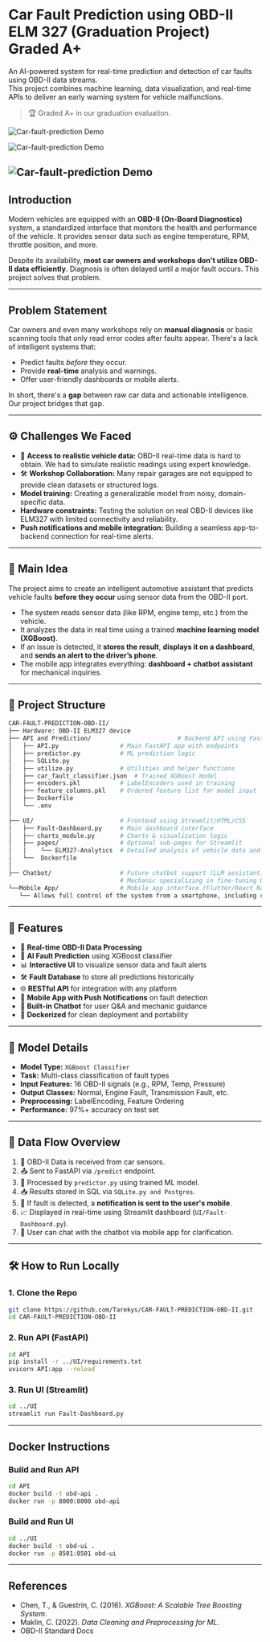 
# Car Fault Prediction using OBD-II ELM 327 (Graduation Project) Graded A+

An AI-powered system for real-time prediction and detection of car faults using OBD-II data streams.  
This project combines machine learning, data visualization, and real-time APIs to deliver an early warning system for vehicle malfunctions.

> 🏆 Graded A+ in our graduation evaluation.

![Car-fault-prediction Demo](assets/dashboard0.png)

![Car-fault-prediction Demo](assets/SMS_Notification.jpg) 

![Car-fault-prediction Demo](assets/Mobile_App.jpg) 
---

## Introduction

Modern vehicles are equipped with an **OBD-II (On-Board Diagnostics)** system, a standardized interface that monitors the health and performance of the vehicle. It provides sensor data such as engine temperature, RPM, throttle position, and more.

Despite its availability, **most car owners and workshops don't utilize OBD-II data efficiently**. Diagnosis is often delayed until a major fault occurs. This project solves that problem.

---

## Problem Statement

Car owners and even many workshops rely on **manual diagnosis** or basic scanning tools that only read error codes after faults appear. There's a lack of intelligent systems that:

- Predict faults *before* they occur.
- Provide **real-time** analysis and warnings.
- Offer user-friendly dashboards or mobile alerts.

In short, there's a **gap** between raw car data and actionable intelligence.  
Our project bridges that gap.

---

## ⚙️ Challenges We Faced

- 🔧 **Access to realistic vehicle data:** OBD-II real-time data is hard to obtain. We had to simulate realistic readings using expert knowledge.
- 🛠️ **Workshop Collaboration:** Many repair garages are not equipped to provide clean datasets or structured logs.
-  **Model training:** Creating a generalizable model from noisy, domain-specific data.
- **Hardware constraints:** Testing the solution on real OBD-II devices like ELM327 with limited connectivity and reliability.
- **Push notifications and mobile integration:** Building a seamless app-to-backend connection for real-time alerts.

---

## 📌 Main Idea

The project aims to create an intelligent automotive assistant that predicts vehicle faults **before they occur** using sensor data from the OBD-II port.

- The system reads sensor data (like RPM, engine temp, etc.) from the vehicle.
- It analyzes the data in real time using a trained **machine learning model (XGBoost)**.
- If an issue is detected, it **stores the result**, **displays it on a dashboard**, and **sends an alert to the driver’s phone**.
- The mobile app integrates everything: **dashboard + chatbot assistant** for mechanical inquiries.
  
---

## 📁 Project Structure

```bash
CAR-FAULT-PREDICTION-OBD-II/
├── Hardware: OBD-II ELM327 device
├── API and Prediction/                        # Backend API using FastAPI
│   ├── API.py                 # Main FastAPI app with endpoints
│   ├── predictor.py           # ML prediction logic
│   ├── SQLite.py              
│   ├── utilize.py             # Utilities and helper functions
│   ├── car_fault_classifier.json  # Trained XGBoost model
│   ├── encoders.pkl           # LabelEncoders used in training
│   ├── feature_columns.pkl    # Ordered feature list for model input
│   ├── Dockerfile
│   └── .env
│
├── UI/                        # Frontend using Streamlit/HTML/CSS
│   ├── Fault-Dashboard.py     # Main dashboard interface
│   ├── charts_module.py       # Charts & visualization logic
│   ├── pages/                 # Optional sub-pages for Streamlit
│   │    └── ELM327-Analytics  # Detailed analysis of vehicle data and prediction data.
│   └──  Dockerfile
│
├── Chatbot/                   # Future chatbot support (LLM assistant)
                               # Mechanic specializing in fine-tuning Qwen2.5B <Unsloth>
└──Mobile App/                 # Mobile app interface (Flutter/React Native)
   └── Allows full control of the system from a smartphone, including chatbots, payment, and turning the device ON and OFF - OBD-II ELM 327 device.
```

---

## 🚀 Features

- 🔌 **Real-time OBD-II Data Processing**
- 🤖 **AI Fault Prediction** using XGBoost classifier
- 📊 **Interactive UI** to visualize sensor data and fault alerts
- 🛠️ **Fault Database** to store all predictions historically
- 🌐 **RESTful API** for integration with any platform
- 📱 **Mobile App with Push Notifications** on fault detection
- 💬 **Built-in Chatbot** for user Q&A and mechanic guidance
- 🐳 **Dockerized** for clean deployment and portability

---

## 🧠 Model Details

- **Model Type:** `XGBoost Classifier`
- **Task:** Multi-class classification of fault types
- **Input Features:** 16 OBD-II signals (e.g., RPM, Temp, Pressure)
- **Output Classes:** Normal, Engine Fault, Transmission Fault, etc.
- **Preprocessing:** LabelEncoding, Feature Ordering
- **Performance:** 97%+ accuracy on test set

---

## 🔄 Data Flow Overview

1. 🚗 OBD-II Data is received from car sensors.
2. 📤 Sent to FastAPI via `/predict` endpoint.
3. 🤖 Processed by `predictor.py` using trained ML model.
4. 📥 Results stored in SQL via `SQLite.py and Postgres`.
5. 📲 If fault is detected, a **notification is sent to the user's mobile**.
6. 📈 Displayed in real-time using Streamlit dashboard (`UI/Fault-Dashboard.py`).
7. 💬 User can chat with the chatbot via mobile app for clarification.

---

## 🛠️ How to Run Locally

### 1. Clone the Repo
```bash
git clone https://github.com/Tarekys/CAR-FAULT-PREDICTION-OBD-II.git
cd CAR-FAULT-PREDICTION-OBD-II
```

### 2. Run API (FastAPI)
```bash
cd API
pip install -r ../UI/requirements.txt
uvicorn API:app --reload
```

### 3. Run UI (Streamlit)
```bash
cd ../UI
streamlit run Fault-Dashboard.py
```

---

## Docker Instructions
### Build and Run API
```bash
cd API
docker build -t obd-api .
docker run -p 8000:8000 obd-api
```

### Build and Run UI
```bash
cd ../UI
docker build -t obd-ui .
docker run -p 8501:8501 obd-ui
```

---

## References

- Chen, T., & Guestrin, C. (2016). *XGBoost: A Scalable Tree Boosting System*.
- Maklin, C. (2022). *Data Cleaning and Preprocessing for ML*.
- OBD-II Standard Docs

